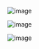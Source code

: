![image](https://user-images.githubusercontent.com/47372381/153209811-517be164-dffe-42ed-aa89-b5bc801e9847.PNG)


![image](https://user-images.githubusercontent.com/47372381/153210002-536850b4-0230-4369-938f-d5d7039d65b7.PNG)

![image](https://user-images.githubusercontent.com/47372381/153210108-ddec3eec-7f02-484a-94c8-19cc3dad6aa0.PNG)






